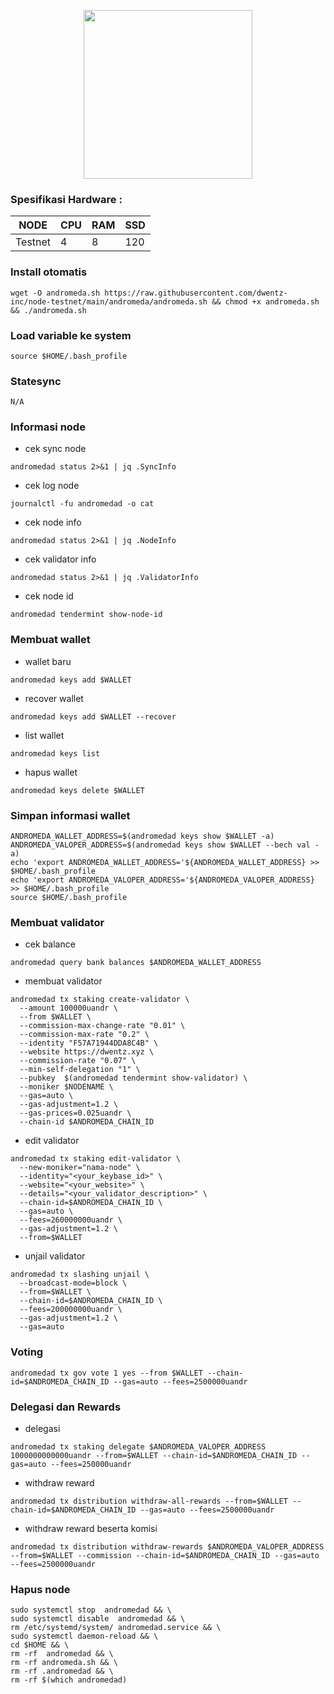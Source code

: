 
<p align="center">
  <img width="270" height="auto" src="https://user-images.githubusercontent.com/118625308/218327952-9f4d1d75-43ee-4872-b384-4cfeefc4ff69.jpeg">
</p>

### Spesifikasi Hardware :
NODE  | CPU     | RAM      | SSD     |
| ------------- | ------------- | ------------- | -------- |
| Testnet | 4          | 8         | 120  |


### Install otomatis
```
wget -O andromeda.sh https://raw.githubusercontent.com/dwentz-inc/node-testnet/main/andromeda/andromeda.sh && chmod +x andromeda.sh && ./andromeda.sh
```
### Load variable ke system
```
source $HOME/.bash_profile
```
### Statesync
```
N/A
```
### Informasi node

* cek sync node
```
andromedad status 2>&1 | jq .SyncInfo
```
* cek log node
```
journalctl -fu andromedad -o cat
```
* cek node info
```
andromedad status 2>&1 | jq .NodeInfo
```
* cek validator info
```
andromedad status 2>&1 | jq .ValidatorInfo
```
* cek node id
```
andromedad tendermint show-node-id
```
### Membuat wallet
* wallet baru
```
andromedad keys add $WALLET
```
* recover wallet
```
andromedad keys add $WALLET --recover
```
* list wallet
```
andromedad keys list
```
* hapus wallet
```
andromedad keys delete $WALLET
```
### Simpan informasi wallet
```
ANDROMEDA_WALLET_ADDRESS=$(andromedad keys show $WALLET -a)
ANDROMEDA_VALOPER_ADDRESS=$(andromedad keys show $WALLET --bech val -a)
echo 'export ANDROMEDA_WALLET_ADDRESS='${ANDROMEDA_WALLET_ADDRESS} >> $HOME/.bash_profile
echo 'export ANDROMEDA_VALOPER_ADDRESS='${ANDROMEDA_VALOPER_ADDRESS} >> $HOME/.bash_profile
source $HOME/.bash_profile
```

### Membuat validator
* cek balance
```
andromedad query bank balances $ANDROMEDA_WALLET_ADDRESS
```
* membuat validator
```
andromedad tx staking create-validator \
  --amount 100000uandr \
  --from $WALLET \
  --commission-max-change-rate "0.01" \
  --commission-max-rate "0.2" \
  --identity "F57A71944DDA8C4B" \
  --website https://dwentz.xyz \
  --commission-rate "0.07" \
  --min-self-delegation "1" \
  --pubkey  $(andromedad tendermint show-validator) \
  --moniker $NODENAME \
  --gas=auto \
  --gas-adjustment=1.2 \
  --gas-prices=0.025uandr \
  --chain-id $ANDROMEDA_CHAIN_ID
```
* edit validator
```
andromedad tx staking edit-validator \
  --new-moniker="nama-node" \
  --identity="<your_keybase_id>" \
  --website="<your_website>" \
  --details="<your_validator_description>" \
  --chain-id=$ANDROMEDA_CHAIN_ID \
  --gas=auto \
  --fees=260000000uandr \
  --gas-adjustment=1.2 \
  --from=$WALLET
```
* unjail validator
```
andromedad tx slashing unjail \
  --broadcast-mode=block \
  --from=$WALLET \
  --chain-id=$ANDROMEDA_CHAIN_ID \
  --fees=200000000uandr \
  --gas-adjustment=1.2 \
  --gas=auto
```
### Voting
```
andromedad tx gov vote 1 yes --from $WALLET --chain-id=$ANDROMEDA_CHAIN_ID --gas=auto --fees=2500000uandr
```
### Delegasi dan Rewards
* delegasi
```
andromedad tx staking delegate $ANDROMEDA_VALOPER_ADDRESS 1000000000000uandr --from=$WALLET --chain-id=$ANDROMEDA_CHAIN_ID --gas=auto --fees=250000uandr
```
* withdraw reward
```
andromedad tx distribution withdraw-all-rewards --from=$WALLET --chain-id=$ANDROMEDA_CHAIN_ID --gas=auto --fees=2500000uandr
```
* withdraw reward beserta komisi
```
andromedad tx distribution withdraw-rewards $ANDROMEDA_VALOPER_ADDRESS --from=$WALLET --commission --chain-id=$ANDROMEDA_CHAIN_ID --gas=auto --fees=2500000uandr
```

### Hapus node
```
sudo systemctl stop  andromedad && \
sudo systemctl disable  andromedad && \
rm /etc/systemd/system/ andromedad.service && \
sudo systemctl daemon-reload && \
cd $HOME && \
rm -rf  andromedad && \
rm -rf andromeda.sh && \
rm -rf .andromedad && \
rm -rf $(which andromedad)
```
